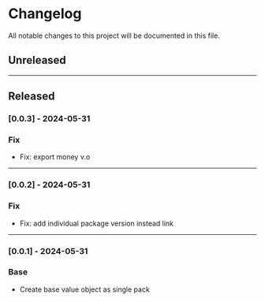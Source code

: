 # Changelog

All notable changes to this project will be documented in this file.

## Unreleased

---

## Released

### [0.0.3] - 2024-05-31

### Fix

- Fix: export money v.o

---

### [0.0.2] - 2024-05-31

### Fix

- Fix: add individual package version instead link

---

### [0.0.1] - 2024-05-31

### Base

- Create base value object as single pack
